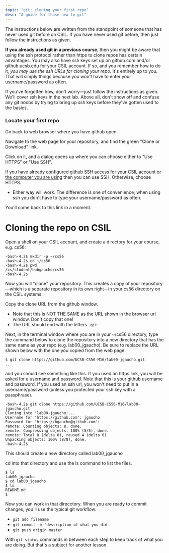 ```yaml
---
topic: "git: cloning your first repo"
desc: "A guide for those new to git"
---
```


The instructions below are written from the standpoint of someone that has never used git before on CSIL. 
If you have never used git before, then just follow the instructions as given.

<b>If you already used git in a previous course</b>, then you might be
aware that using the ssh protocol rather than https to clone repos has
certain advantages. You may also have ssh keys set up on
github.com and/or github.ucsb.edu for your CSIL account. If so, and you remember how to
do it, <em>you may use the ssh URLs for cloning your repo</em>. It's
entirely up to you. That will simply things because you won't have to
enter your username/password as often.

If you've forgotten how, don't worry—just follow the instructions as
given. We'll cover ssh keys in the next lab. Above all, don't show off
and confuse any git noobs by trying to bring up ssh keys before
they've gotten used to the basics.

### Locate your first repo

Go back to web browser where you have github open.

Navigate to the web page for your repository, and find the green "Clone or Download" link.

Click on it, and a dialog opens up where you can choose either to "Use HTTPS" or "Use SSH".   

If you have already [configured github SSH access for your CSIL account or the computer you are using](github_configure_ssh) then
you can use SSH.  Otherwise, choose HTTPS.
* Either way will work.  The difference is one of convenience; when using ssh you don't have to type your username/password as often.

You'll come back to this link in a moment.

# Cloning the repo on CSIL

Open a shell on your CSIL account, and create a directory for your course, e.g. cs56:

    -bash-4.2$ mkdir -p ~/cs56
    -bash-4.2$ cd ~/cs56
    -bash-4.2$ pwd
    /cs/student/bobgaucho/cs56
    -bash-4.2$

Now you will "clone" your repository. This creates a copy of your
repository—which is a separate repository in its own right—in your
cs56 directory on the CSIL systems.

Copy the clone URL from the github window.

- Note that this is NOT THE SAME as the URL shown in the browser url window. Don't copy that one!
- The URL should end with the letters `.git`

Next, in the terminal window where you are in your ~/cs56 directory,
type the command below to clone the repository into a new directory 
that has the same name as your repo (e.g. lab00_jgaucho).
Be sure to replace the URL shown below with the one you copied 
from the web page.

    $ git clone https://github.com/UCSB-CS56-M16/lab00-jgaucho.git
    ...

and you should see something like this. If you used an https link, you will be asked for a
username and password. Note that this is your github username and password.  If you used
an ssh url, you won't need to put in a username/password (unless you protected your ssh key 
with a passphrase).

    -bash-4.2$ git clone https://github.com/UCSB-CS56-M16/lab00-jgaucho.git
    Cloning into 'lab00-jgaucho'...
    Username for 'https://github.com': jgaucho
    Password for 'https://bgaucho@github.com':
    remote: Counting objects: 8, done.
    remote: Compressing objects: 100% (5/5), done.
    remote: Total 8 (delta 0), reused 4 (delta 0)
    Unpacking objects: 100% (8/8), done.
    -bash-4.2$

This should create a new directory called lab00_jgaucho

cd into that directory and use the ls command to list the files.

    $ ls
    lab00_jgaucho
    $ cd lab00_jgaucho
    $ ls
    README.md
    $

Now you can work in that direcctory.  When you are ready to commit changes, you'll use the typical git workflow:

* `git add filename`
* `git commit -m "description of what you did`
* `git push origin master`

With `git status` commands in between each step to keep track of what you are doing.  But that's a subject for another lesson.
